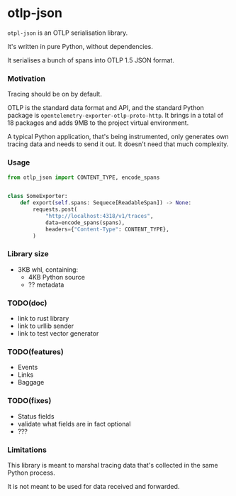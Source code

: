 # otlp-json

`otpl-json` is an OTLP serialisation library.

It's written in pure Python, without dependencies.

It serialises a bunch of spans into OTLP 1.5 JSON format.

### Motivation

Tracing should be on by default.

OTLP is the standard data format and API, and the standard Python package is `opentelemetry-exporter-otlp-proto-http`. It brings in a total of 18 packages and adds 9MB to the project virtual environment.

A typical Python application, that's being instrumented, only generates own tracing data and needs to send it out. It doesn't need that much complexity.

### Usage

```py
from otlp_json import CONTENT_TYPE, encode_spans


class SomeExporter:
    def export(self.spans: Sequece[ReadableSpan]) -> None:
        requests.post(
            "http://localhost:4318/v1/traces",
            data=encode_spans(spans),
            headers={"Content-Type": CONTENT_TYPE},
        )
```

### Library size

- 3KB whl, containing:
  - 4KB Python source
  - ?? metadata

### TODO(doc)

- link to rust library
- link to urllib sender
- link to test vector generator

### TODO(features)

- Events
- Links
- Baggage

### TODO(fixes)

- Status fields
- validate what fields are in fact optional
- ???

### Limitations

This library is meant to marshal tracing data that's collected in the same Python process.

It is not meant to be used for data received and forwarded.
